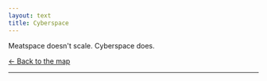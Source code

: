 ```yaml
---
layout: text 
title: Cyberspace
---
```


Meatspace doesn't scale. Cyberspace does.

[← Back to the map](/)

---

